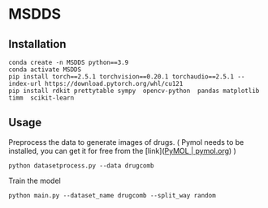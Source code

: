 # MSDDS
## Installation

```
conda create -n MSDDS python==3.9
conda activate MSDDS
pip install torch==2.5.1 torchvision==0.20.1 torchaudio==2.5.1 --index-url https://download.pytorch.org/whl/cu121
pip install rdkit prettytable sympy  opencv-python  pandas matplotlib timm  scikit-learn
```



## Usage

Preprocess the data to generate images of drugs. ( Pymol needs to be installed, you can get it for free from the [link]([PyMOL | pymol.org](https://pymol.org/)) )

`python datasetprocess.py --data drugcomb `

Train the model

`python main.py --dataset_name drugcomb --split_way random`